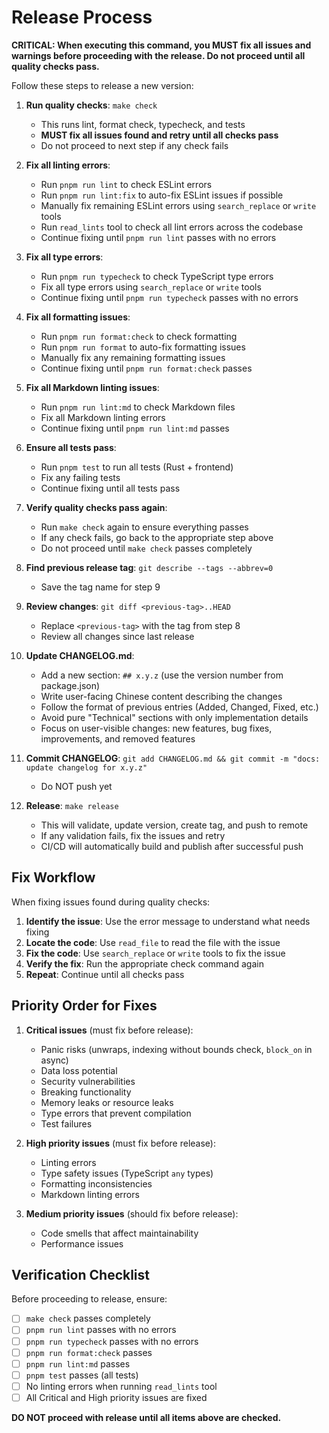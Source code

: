 # Release Process

**CRITICAL: When executing this command, you MUST fix all issues and warnings before proceeding with the release. Do not proceed until all quality checks pass.**

Follow these steps to release a new version:

1. **Run quality checks**: `make check`
   - This runs lint, format check, typecheck, and tests
   - **MUST fix all issues found and retry until all checks pass**
   - Do not proceed to next step if any check fails

2. **Fix all linting errors**:
   - Run `pnpm run lint` to check ESLint errors
   - Run `pnpm run lint:fix` to auto-fix ESLint issues if possible
   - Manually fix remaining ESLint errors using `search_replace` or `write` tools
   - Run `read_lints` tool to check all lint errors across the codebase
   - Continue fixing until `pnpm run lint` passes with no errors

3. **Fix all type errors**:
   - Run `pnpm run typecheck` to check TypeScript type errors
   - Fix all type errors using `search_replace` or `write` tools
   - Continue fixing until `pnpm run typecheck` passes with no errors

4. **Fix all formatting issues**:
   - Run `pnpm run format:check` to check formatting
   - Run `pnpm run format` to auto-fix formatting issues
   - Manually fix any remaining formatting issues
   - Continue fixing until `pnpm run format:check` passes

5. **Fix all Markdown linting issues**:
   - Run `pnpm run lint:md` to check Markdown files
   - Fix all Markdown linting errors
   - Continue fixing until `pnpm run lint:md` passes

6. **Ensure all tests pass**:
   - Run `pnpm test` to run all tests (Rust + frontend)
   - Fix any failing tests
   - Continue fixing until all tests pass

7. **Verify quality checks pass again**:
   - Run `make check` again to ensure everything passes
   - If any check fails, go back to the appropriate step above
   - Do not proceed until `make check` passes completely

8. **Find previous release tag**: `git describe --tags --abbrev=0`
   - Save the tag name for step 9

9. **Review changes**: `git diff <previous-tag>..HEAD`
   - Replace `<previous-tag>` with the tag from step 8
   - Review all changes since last release

10. **Update CHANGELOG.md**:
    - Add a new section: `## x.y.z` (use the version number from package.json)
    - Write user-facing Chinese content describing the changes
    - Follow the format of previous entries (Added, Changed, Fixed, etc.)
    - Avoid pure "Technical" sections with only implementation details
    - Focus on user-visible changes: new features, bug fixes, improvements, and removed features

11. **Commit CHANGELOG**: `git add CHANGELOG.md && git commit -m "docs: update changelog for x.y.z"`
    - Do NOT push yet

12. **Release**: `make release`
    - This will validate, update version, create tag, and push to remote
    - If any validation fails, fix the issues and retry
    - CI/CD will automatically build and publish after successful push

## Fix Workflow

When fixing issues found during quality checks:

1. **Identify the issue**: Use the error message to understand what needs fixing
2. **Locate the code**: Use `read_file` to read the file with the issue
3. **Fix the code**: Use `search_replace` or `write` tools to fix the issue
4. **Verify the fix**: Run the appropriate check command again
5. **Repeat**: Continue until all checks pass

## Priority Order for Fixes

1. **Critical issues** (must fix before release):
   - Panic risks (unwraps, indexing without bounds check, `block_on` in async)
   - Data loss potential
   - Security vulnerabilities
   - Breaking functionality
   - Memory leaks or resource leaks
   - Type errors that prevent compilation
   - Test failures

2. **High priority issues** (must fix before release):
   - Linting errors
   - Type safety issues (TypeScript `any` types)
   - Formatting inconsistencies
   - Markdown linting errors

3. **Medium priority issues** (should fix before release):
   - Code smells that affect maintainability
   - Performance issues

## Verification Checklist

Before proceeding to release, ensure:

- [ ] `make check` passes completely
- [ ] `pnpm run lint` passes with no errors
- [ ] `pnpm run typecheck` passes with no errors
- [ ] `pnpm run format:check` passes
- [ ] `pnpm run lint:md` passes
- [ ] `pnpm test` passes (all tests)
- [ ] No linting errors when running `read_lints` tool
- [ ] All Critical and High priority issues are fixed

**DO NOT proceed with release until all items above are checked.**
